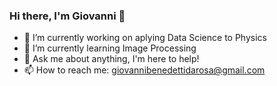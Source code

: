 

### Hi there, I'm Giovanni 👋


- 🔭 I’m currently working on aplying Data Science to Physics
- 🌱 I’m currently learning Image Processing
- 💬 Ask me about anything, I'm here to help!
- 📫 How to reach me: giovannibenedettidarosa@gmail.com
